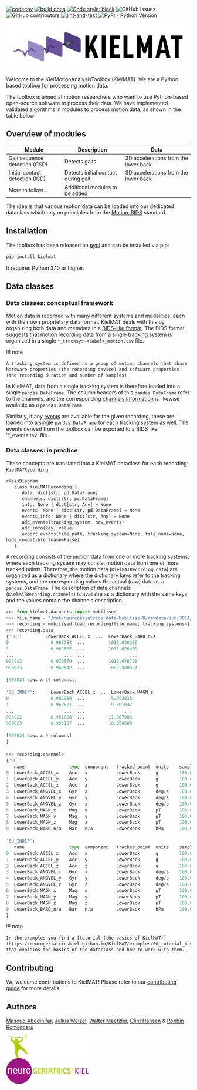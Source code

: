 [![codecov](https://codecov.io/gh/neurogeriatricskiel/KielMAT/graph/badge.svg?token=L578RHZ699)](https://codecov.io/gh/neurogeriatricskiel/KielMAT)
[![build docs](https://github.com/neurogeriatricskiel/KielMAT/actions/workflows/mkdocs.yml/badge.svg)](https://github.com/neurogeriatricskiel/KielMAT/actions/workflows/mkdocs.yml)
[![Code style: black](https://img.shields.io/badge/code%20style-black-000000.svg)](https://github.com/psf/black)
![GitHub issues](https://img.shields.io/github/issues-raw/neurogeriatricskiel/KielMAT)
![GitHub contributors](https://img.shields.io/github/contributors/neurogeriatricskiel/KielMAT)
[![lint-and-test](https://github.com/neurogeriatricskiel/KielMAT/actions/workflows/test-and-lint.yml/badge.svg)](https://github.com/neurogeriatricskiel/KielMAT/actions/workflows/test-and-lint.yml)
![PyPI - Python Version](https://img.shields.io/pypi/pyversions/kielmat)


![](kielmat_logo_transBG.png)

Welcome to the KielMotionAnalysisToolbox (KielMAT). We are a Python based toolbox for processing motion data.

The toolbox is aimed at motion researchers who want to use Python-based open-source software to process their data. We have implemented validated algorithms in modules to process motion data, as shown in the table below:

## Overview of modules
| Module                         | Description                                    | Data                               |
|--------------------------------|------------------------------------------------|----------------------------------------|
| Gait sequence detection (GSD)  | Detects gaits                      | 3D accelerations from the lower back   |
| Initial contact detection (ICD)| Detects initial contact during gait     | 3D accelerations from the lower back   |
| More to follow...              | Additional modules to be added                |                                        |

The idea is that various motion data can be loaded into our dedicated dataclass which rely on principles from the [Motion-BIDS](https://bids-specification.readthedocs.io/en/latest/modality-specific-files/motion.html) standard.

## Installation
The toolbox has been released on [pypi](https://pypi.org/project/kielmat/) and can be installed via pip:
```bash
pip install kielmat
```
It requires Python 3.10 or higher.

## Data classes
### Data classes: conceptual framework

Motion data is recorded with many different systems and modalities, each with their own proprietary data format. KielMAT deals with this by organizing both data and metadata in a [BIDS-like format](https://bids-specification.readthedocs.io/en/stable/modality-specific-files/motion.html). The BIDS format suggests that [motion recording data](https://bids-specification.readthedocs.io/en/stable/modality-specific-files/motion.html#motion-recording-data) from a single tracking system is organized in a single `*_tracksys-<label>_motion.tsv` file.

!!! note

    A tracking system is defined as a group of motion channels that share hardware properties (the recording device) and software properties (the recording duration and number of samples).

In KielMAT, data from a single tracking system is therefore loaded into a single `pandas.DataFrame`. The column headers of this `pandas.DataFrame` refer to the channels, and the corresponding [channels information](https://bids-specification.readthedocs.io/en/stable/modality-specific-files/motion.html#channels-description-_channelstsv) is likewise available as a `pandas.DataFrame`.

Similarly, if any [events](https://bids-specification.readthedocs.io/en/stable/modality-specific-files/task-events.html) are available for the given recording, these are loaded into a single `pandas.DataFrame` for each tracking system as well. The events derived from the toolbox can be exported to a BIDS like '*_events.tsv' file.

### Data classes: in practice
These concepts are translated into a KielMAT dataclass for each recording: `KielMATRecording`:
```mermaid
classDiagram
   class KielMATRecording {
      data: dict[str, pd.DataFrame]
      channels: dict[str, pd.DataFrame]
      info: None | dict[str, Any] = None
      events: None | dict[str, pd.DataFrame] = None
      events_info: None | dict[str, Any] = None
      add_events(tracking_system, new_events)
      add_info(key, value)
      export_events(file_path, tracking_system=None, file_name=None, bids_compatible_fname=False)
   }

```
 A recording consists of the motion data from one or more tracking systems, where each tracking system may consist motion data from one or more tracked points. Therefore, the motion data (`KielMATRecording.data`) are organized as a dictionary where the dictionary keys refer to the tracking systems, and the corresponding values the actual (raw) data as a `pandas.DataFrame`. The description of data channels (`KielMATRecording.channels`) is availabe as a dictionary with the same keys, and the values contain the channels description.
```python
>>> from kielmat.datasets import mobilised
>>> file_name = "/mnt/neurogeriatrics_data/Mobilise-D/rawdata/sub-3011/Free-living/data.mat"
>>> recording = mobilised.load_recording(file_name, tracking_systems=["SU", "SU_INDIP"], tracked_points=["LowerBack"])
>>> recording.data
{'SU':         LowerBack_ACCEL_x  ...  LowerBack_BARO_n/a
0                0.967784  ...         1011.628100
1                0.969667  ...         1011.628400
...                   ...  ...                 ...
993022           0.970579  ...         1012.078703
993023           0.960542  ...         1002.580321

[993024 rows x 10 columns], 

'SU_INDIP':      LowerBack_ACCEL_x  ... LowerBack_MAGN_z
0                0.967986  ...         -5.902833
1                0.963671  ...          9.501037
...                   ...  ...               ...
993022           0.951656  ...        -17.987983
993023           0.955107  ...        -18.050600

[993024 rows x 9 columns]
}

>>> recording.channels
{'SU':                  
   name                 type  component   tracked_point  units    sampling_frequency
0  LowerBack_ACCEL_x    Acc   x           LowerBack      g        100.0
1  LowerBack_ACCEL_y    Acc   y           LowerBack      g        100.0
2  LowerBack_ACCEL_z    Acc   z           LowerBack      g        100.0
3  LowerBack_ANGVEL_x   Gyr   x           LowerBack      deg/s    100.0
4  LowerBack_ANGVEL_y   Gyr   y           LowerBack      deg/s    100.0
5  LowerBack_ANGVEL_z   Gyr   z           LowerBack      deg/s    100.0
6  LowerBack_MAGN_x     Mag   x           LowerBack      µT       100.0
7  LowerBack_MAGN_y     Mag   y           LowerBack      µT       100.0
8  LowerBack_MAGN_z     Mag   z           LowerBack      µT       100.0
9  LowerBack_BARO_n/a   Bar   n/a         LowerBack      hPa      100.0, 

'SU_INDIP':
   name                 type  component   tracked_point  units    sampling_frequency
0  LowerBack_ACCEL_x    Acc   x           LowerBack      g        100.0
1  LowerBack_ACCEL_y    Acc   y           LowerBack      g        100.0
2  LowerBack_ACCEL_z    Acc   z           LowerBack      g        100.0
3  LowerBack_ANGVEL_x   Gyr   x           LowerBack      deg/s    100.0
4  LowerBack_ANGVEL_y   Gyr   y           LowerBack      deg/s    100.0
5  LowerBack_ANGVEL_z   Gyr   z           LowerBack      deg/s    100.0
6  LowerBack_MAGN_x     Mag   x           LowerBack      µT       100.0
7  LowerBack_MAGN_y     Mag   y           LowerBack      µT       100.0
8  LowerBack_MAGN_z     Mag   z           LowerBack      µT       100.0
9  LowerBack_BARO_n/a   Bar   n/a         LowerBack      hPa      100.0,
}
```

!!! note

    In the examples you find a [tutorial (the basics of KielMAT)](https://neurogeriatricskiel.github.io/KielMAT/examples/00_tutorial_basics/) that explains the basics of the dataclass and how to work with them.


## Contributing
We welcome contributions to KielMAT! Please refer to our [contributing guide](https://neurogeriatricskiel.github.io/KielMAT/contributing) for more details.


## Authors

[Masoud Abedinifar](https://github.com/masoudabedinifar), [Julius Welzel](https://github.com/JuliusWelzel), [Walter Maetzler](mailto:w.maetzler@neurologie.uni-kiel.de), [Clint Hansen](mailto:c.hansen@neurologie.uni-kiel.de) & [Robbin Romijnders](https://github.com/rmndrs89)

![NeurogeriatricsLogo](ng_logo.png)
